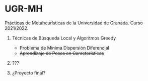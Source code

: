 # UGR-MH

Prácticas de Metaheurísticas de la Universidad de Granada. Curso 2021/2022.

1. Técnicas de Búsqueda Local y Algoritmos Greedy
   - Problema de Mínima Dispersión Diferencial
   - ~~Aprendizaje de Pesos en Características~~

2. ???

3. ¿Proyecto final?